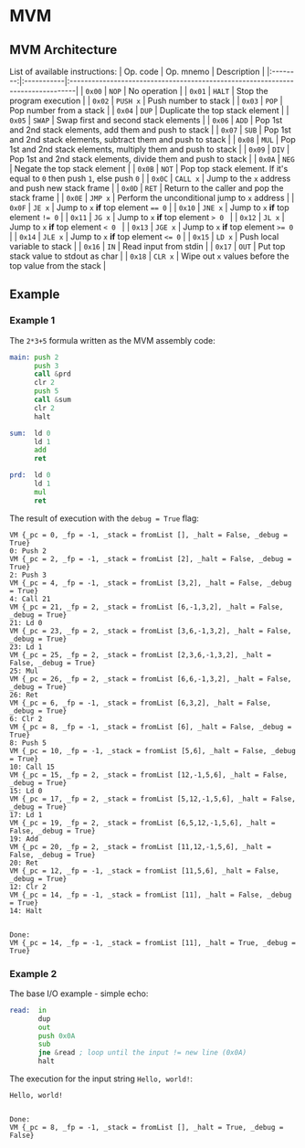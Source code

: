 # MVM
## MVM Architecture
List of available instructions:
| Op. code | Op. mnemo  | Description                                                                    |
|:--------:|:-----------|:-------------------------------------------------------------------------------|
| ``0x00`` | ``NOP``    | No operation                                                                   |
| ``0x01`` | ``HALT``   | Stop the program execution                                                     |
| ``0x02`` | ``PUSH x`` | Push number to stack                                                           |
| ``0x03`` | ``POP``    | Pop number from a stack                                                        |
| ``0x04`` | ``DUP``    | Duplicate the top stack element                                                |
| ``0x05`` | ``SWAP``   | Swap first and second stack elements                                           |
| ``0x06`` | ``ADD``    | Pop 1st and 2nd stack elements, add them and push to stack                     |
| ``0x07`` | ``SUB``    | Pop 1st and 2nd stack elements, subtract them and push to stack                |
| ``0x08`` | ``MUL``    | Pop 1st and 2nd stack elements, multiply them and push to stack                |
| ``0x09`` | ``DIV``    | Pop 1st and 2nd stack elements, divide them and push to stack                  |
| ``0x0A`` | ``NEG``    | Negate the top stack element                                                   |
| ``0x0B`` | ``NOT``    | Pop top stack element. If it's equal to ``0`` then push ``1``, else push ``0`` |
| ``0x0C`` | ``CALL x`` | Jump to the ``x`` address and push new stack frame                             |
| ``0x0D`` | ``RET``    | Return to the caller and pop the stack frame                                   |
| ``0x0E`` | ``JMP x``  | Perform the unconditional jump to ``x`` address                                |
| ``0x0F`` | ``JE x``   | Jump to ``x`` **if** top element ``== 0``                                      |
| ``0x10`` | ``JNE x``  | Jump to ``x`` **if** top element ``!= 0``                                      |
| ``0x11`` | ``JG x``   | Jump to ``x`` **if** top element ``> 0 ``                                      |
| ``0x12`` | ``JL x``   | Jump to ``x`` **if** top element ``< 0 ``                                      |
| ``0x13`` | ``JGE x``  | Jump to ``x`` **if** top element ``>= 0``                                      |
| ``0x14`` | ``JLE x``  | Jump to ``x`` **if** top element ``<= 0``                                      |
| ``0x15`` | ``LD x``   | Push local variable to stack                                                   |
| ``0x16`` | ``IN``     | Read input from stdin                                                          |
| ``0x17`` | ``OUT``    | Put top stack value to stdout as char                                          |
| ``0x18`` | ``CLR x``  | Wipe out ``x`` values before the top value from the stack                      |

## Example
### Example 1
The `2*3+5` formula written as the MVM assembly code:
```asm
main: push 2
      push 3
      call &prd
      clr 2
      push 5
      call &sum
      clr 2
      halt

sum:  ld 0
      ld 1
      add
      ret

prd:  ld 0
      ld 1
      mul
      ret
```
The result of execution with the `debug = True` flag:
```
VM {_pc = 0, _fp = -1, _stack = fromList [], _halt = False, _debug = True}
0: Push 2
VM {_pc = 2, _fp = -1, _stack = fromList [2], _halt = False, _debug = True}
2: Push 3
VM {_pc = 4, _fp = -1, _stack = fromList [3,2], _halt = False, _debug = True}
4: Call 21
VM {_pc = 21, _fp = 2, _stack = fromList [6,-1,3,2], _halt = False, _debug = True}
21: Ld 0
VM {_pc = 23, _fp = 2, _stack = fromList [3,6,-1,3,2], _halt = False, _debug = True}
23: Ld 1
VM {_pc = 25, _fp = 2, _stack = fromList [2,3,6,-1,3,2], _halt = False, _debug = True}
25: Mul 
VM {_pc = 26, _fp = 2, _stack = fromList [6,6,-1,3,2], _halt = False, _debug = True}
26: Ret 
VM {_pc = 6, _fp = -1, _stack = fromList [6,3,2], _halt = False, _debug = True}
6: Clr 2
VM {_pc = 8, _fp = -1, _stack = fromList [6], _halt = False, _debug = True}
8: Push 5
VM {_pc = 10, _fp = -1, _stack = fromList [5,6], _halt = False, _debug = True}
10: Call 15
VM {_pc = 15, _fp = 2, _stack = fromList [12,-1,5,6], _halt = False, _debug = True}
15: Ld 0
VM {_pc = 17, _fp = 2, _stack = fromList [5,12,-1,5,6], _halt = False, _debug = True}
17: Ld 1
VM {_pc = 19, _fp = 2, _stack = fromList [6,5,12,-1,5,6], _halt = False, _debug = True}
19: Add 
VM {_pc = 20, _fp = 2, _stack = fromList [11,12,-1,5,6], _halt = False, _debug = True}
20: Ret 
VM {_pc = 12, _fp = -1, _stack = fromList [11,5,6], _halt = False, _debug = True}
12: Clr 2
VM {_pc = 14, _fp = -1, _stack = fromList [11], _halt = False, _debug = True}
14: Halt 


Done:
VM {_pc = 14, _fp = -1, _stack = fromList [11], _halt = True, _debug = True}

```
### Example 2
The base I/O example - simple echo:
```asm
read:  in
       dup
       out
       push 0x0A
       sub       
       jne &read ; loop until the input != new line (0x0A)
       halt
```
The execution for the input string `Hello, world!`:
```
Hello, world!


Done:
VM {_pc = 8, _fp = -1, _stack = fromList [], _halt = True, _debug = False}
```